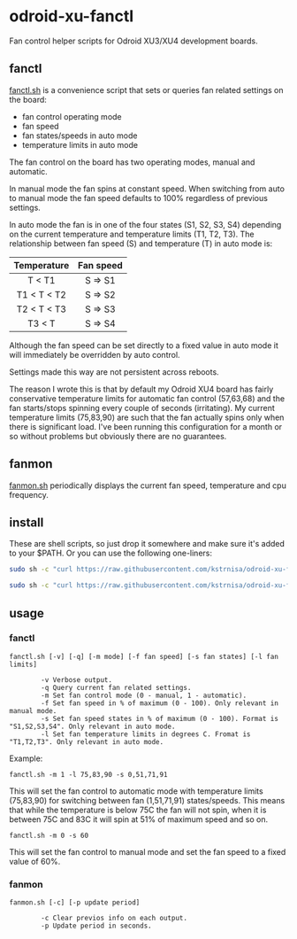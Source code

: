 # odroid-xu-fanctl


Fan control helper scripts for Odroid XU3/XU4 development boards.


## fanctl


[fanctl.sh](https://github.com/kstrnisa/odroid-xu-fanctl/blob/master/fanctl.sh) is a convenience script that sets or queries fan related settings on the board:
 * fan control operating mode
 * fan speed
 * fan states/speeds in auto mode
 * temperature limits in auto mode

The fan control on the board has two operating modes, manual and automatic.

In manual mode the fan spins at constant speed. When switching from auto to manual mode the fan speed defaults to 100% regardless of previous settings.

In auto mode the fan is in one of the four states (S1, S2, S3, S4) depending on the current temperature and temperature limits (T1, T2, T3). The relationship between fan speed (S) and temperature (T) in auto mode is:

Temperature|Fan speed
:-:|:-:
T < T1|S => S1  
T1 < T < T2|S => S2
T2 < T < T3|S => S3
T3 < T|S => S4

Although the fan speed can be set directly to a fixed value in auto mode it will immediately be overridden by auto control.

Settings made this way are not persistent across reboots.

The reason I wrote this is that by default my Odroid XU4 board has fairly conservative temperature limits for automatic fan control (57,63,68) and the fan starts/stops spinning every couple of seconds (irritating). My current temperature limits (75,83,90) are such that the fan actually spins only when there is significant load. I've been running this configuration for a month or so without problems but obviously there are no guarantees.


## fanmon


[fanmon.sh](https://github.com/kstrnisa/odroid-xu-fanctl/blob/master/fanmon.sh) periodically displays the current fan speed, temperature and cpu frequency.


## install

These are shell scripts, so just drop it somewhere and make sure it's added to your $PATH. Or you can use the following one-liners:

```sh
sudo sh -c "curl https://raw.githubusercontent.com/kstrnisa/odroid-xu-fanctl/master/fanctl.sh -o /usr/bin/fanctl.sh && chmod +x /usr/bin/fanctl.sh"
```

```sh
sudo sh -c "curl https://raw.githubusercontent.com/kstrnisa/odroid-xu-fanctl/master/fanmon.sh -o /usr/bin/fanmon.sh && chmod +x /usr/bin/fanmon.sh"
```

## usage


### fanctl

```
fanctl.sh [-v] [-q] [-m mode] [-f fan speed] [-s fan states] [-l fan limits]

        -v Verbose output.
        -q Query current fan related settings.
        -m Set fan control mode (0 - manual, 1 - automatic).
        -f Set fan speed in % of maximum (0 - 100). Only relevant in manual mode.
        -s Set fan speed states in % of maximum (0 - 100). Format is "S1,S2,S3,S4". Only relevant in auto mode.
        -l Set fan temperature limits in degrees C. Fromat is "T1,T2,T3". Only relevant in auto mode.
```

Example:

```
fanctl.sh -m 1 -l 75,83,90 -s 0,51,71,91
```

This will set the fan control to automatic mode with temperature limits (75,83,90) for switching between fan (1,51,71,91) states/speeds. This means that while the temperature is below 75C the fan will not spin, when it is between 75C and 83C it will spin at 51% of maximum speed and so on.

```
fanctl.sh -m 0 -s 60
```

This will set the fan control to manual mode and set the fan speed to a fixed value of 60%.

### fanmon
```
fanmon.sh [-c] [-p update period]

        -c Clear previos info on each output.
        -p Update period in seconds.
```
